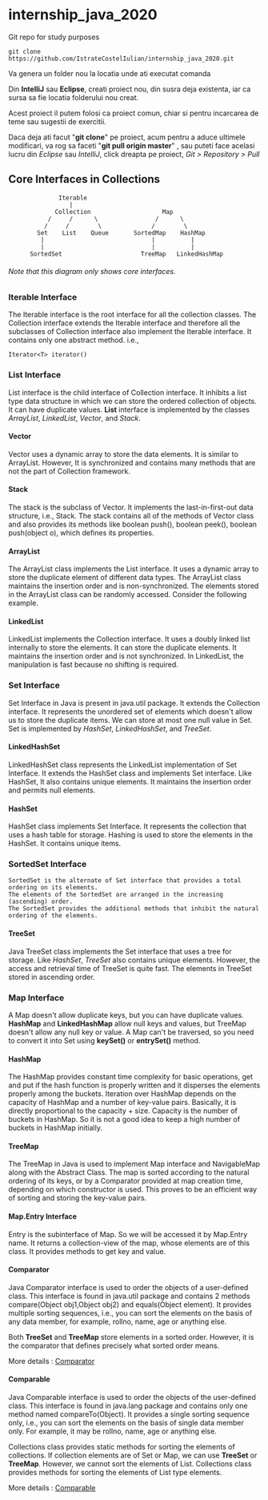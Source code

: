 # internship_java_2020

Git repo for study purposes

    git clone https://github.com/IstrateCostelIulian/internship_java_2020.git

Va genera un folder nou la locatia unde ati executat comanda

Din **IntelliJ** sau **Eclipse**, creati proiect nou, din susra deja existenta, 
iar ca sursa sa fie locatia folderului nou creat. 

Acest proiect il putem folosi ca proiect comun, chiar si pentru incarcarea de teme sau
sugestii de exercitii.

Daca deja ati facut "**git clone**" pe proiect, 
acum pentru a aduce ultimele modificari, va rog sa faceti 
"**git pull origin master**" , sau puteti face acelasi lucru din 
*Eclipse* sau *IntelliJ*, click dreapta pe proiect, *Git > Repository > Pull*


## Core Interfaces in Collections


                  Iterable
                     |
                 Collection                    Map
               /     /      \                /      \
              /     /        \              /        \
            Set    List    Queue       SortedMap    HashMap
             |                              |          |
             |                              |          |
          SortedSet                      TreeMap   LinkedHashMap


###### Note that this diagram only shows core interfaces.



### Iterable Interface

The Iterable interface is the root interface for all the collection classes. The Collection interface extends
the Iterable interface and therefore all the subclasses of Collection interface also implement the Iterable interface.
It contains only one abstract method. i.e.,
    
    Iterator<T> iterator()


### List Interface

List interface is the child interface of Collection interface. It inhibits a list type data structure in which we can store
the ordered collection of objects. It can have duplicate values.
**List** interface is implemented by the classes *ArrayList*, *LinkedList*, *Vector*, and *Stack*.

#### Vector

Vector uses a dynamic array to store the data elements. It is similar to ArrayList.
However, It is synchronized and contains many methods that are not the part of Collection framework.

#### Stack

The stack is the subclass of Vector. It implements the last-in-first-out data structure, i.e., Stack.
The stack contains all of the methods of Vector class and also provides its methods like boolean push(),
 boolean peek(), boolean push(object o), which defines its properties.

#### ArrayList

The ArrayList class implements the List interface. It uses a dynamic array to store the duplicate element of different data types.
The ArrayList class maintains the insertion order and is non-synchronized.
The elements stored in the ArrayList class can be randomly accessed. Consider the following example.

#### LinkedList
LinkedList implements the Collection interface. It uses a doubly linked list internally to store the elements.
It can store the duplicate elements. It maintains the insertion order and is not synchronized.
In LinkedList, the manipulation is fast because no shifting is required.
 

### Set Interface

Set Interface in Java is present in java.util package. It extends the Collection interface.
It represents the unordered set of elements which doesn't allow us to store the duplicate items.
We can store at most one null value in Set. Set is implemented by *HashSet*, *LinkedHashSet*, and *TreeSet*.

#### LinkedHashSet

LinkedHashSet class represents the LinkedList implementation of Set Interface.
It extends the HashSet class and implements Set interface.
Like HashSet, It also contains unique elements. It maintains the insertion order and permits null elements.

#### HashSet

HashSet class implements Set Interface. It represents the collection that uses a hash table for storage.
Hashing is used to store the elements in the HashSet. It contains unique items.

### SortedSet Interface

    SortedSet is the alternate of Set interface that provides a total ordering on its elements.
    The elements of the SortedSet are arranged in the increasing (ascending) order.
    The SortedSet provides the additional methods that inhibit the natural ordering of the elements.

#### TreeSet

Java TreeSet class implements the Set interface that uses a tree for storage.
Like *HashSet*, *TreeSet* also contains unique elements. However, the access and retrieval time of TreeSet is quite fast.
The elements in TreeSet stored in ascending order.


### Map Interface

A Map doesn't allow duplicate keys, but you can have duplicate values.
**HashMap** and **LinkedHashMap** allow null keys and values, but TreeMap doesn't allow any null key or value.
A Map can't be traversed, so you need to convert it into Set using **keySet()** or **entrySet()** method.

#### HashMap
 
The HashMap provides constant time complexity for basic operations, get and put if the hash function is properly written and
it disperses the elements properly among the buckets. Iteration over HashMap depends on the capacity of HashMap and
a number of key-value pairs. Basically, it is directly proportional to the capacity + size.
Capacity is the number of buckets in HashMap. So it is not a good idea to keep a high number of buckets in HashMap initially.

#### TreeMap

The TreeMap in Java is used to implement Map interface and NavigableMap along with the Abstract Class.
The map is sorted according to the natural ordering of its keys, or by a Comparator provided at map creation time,
depending on which constructor is used. This proves to be an efficient way of sorting and storing the key-value pairs.



#### Map.Entry Interface
Entry is the subinterface of Map. So we will be accessed it by Map.Entry name.
It returns a collection-view of the map, whose elements are of this class. It provides methods to get key and value.



#### Comparator

Java Comparator interface is used to order the objects of a user-defined class.
This interface is found in java.util package and contains 2 methods compare(Object obj1,Object obj2) and equals(Object element).
It provides multiple sorting sequences, i.e., you can sort the elements on the basis of any data member, 
for example, rollno, name, age or anything else.

Both **TreeSet** and **TreeMap** store elements in a sorted order.
However, it is the comparator that defines precisely what sorted order means.

More details : [Comparator](https://www.javatpoint.com/Comparator-interface-in-collection-framework)


#### Comparable

Java Comparable interface is used to order the objects of the user-defined class. 
This interface is found in java.lang package and contains only one method named compareTo(Object). It provides a single sorting sequence only, i.e., you can sort the elements on the basis of single data member only. For example, it may be rollno, name, age or anything else. 

Collections class provides static methods for sorting the elements of collections. 
If collection elements are of Set or Map, we can use **TreeSet** or **TreeMap**. 
However, we cannot sort the elements of List. 
Collections class provides methods for sorting the elements of List type elements.

More details : [Comparable](https://www.javatpoint.com/Comparable-interface-in-collection-framework)

